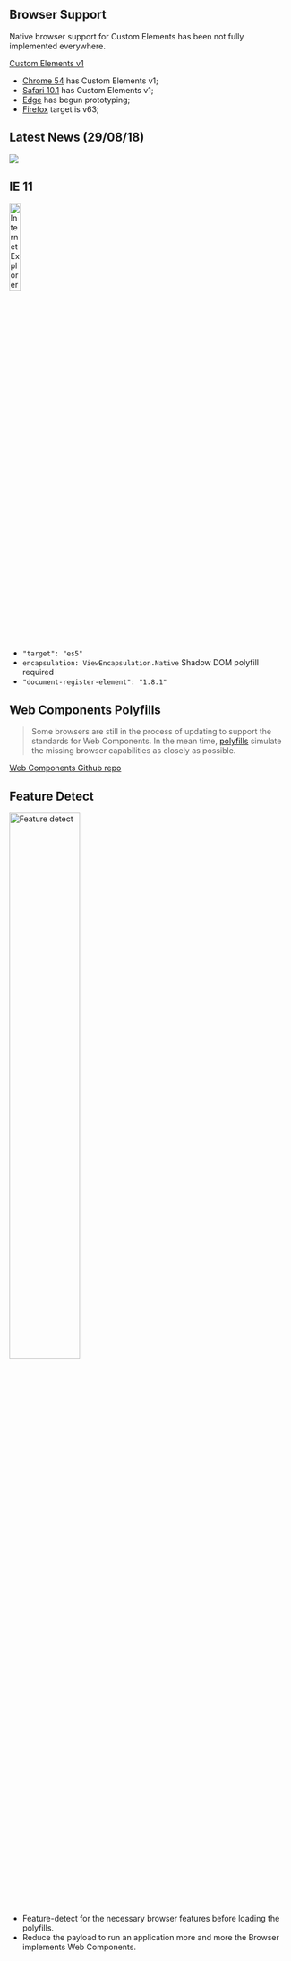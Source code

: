## Browser Support
Native browser support for Custom Elements has been not fully implemented everywhere.

<a href="https://caniuse.com/#feat=custom-elementsv1" data-preview-link>Custom Elements v1</a>

- [Chrome 54](https://www.chromestatus.com/features/4696261944934400) has Custom Elements v1;
- [Safari 10.1](https://webkit.org/status/#feature-custom-elements) has Custom Elements v1;
- [Edge](https://twitter.com/AaronGustafson/status/717028669948977153) has begun prototyping;
- [Firefox](https://bugzilla.mozilla.org/show_bug.cgi?id=889230) target is v63;


## Latest News (29/08/18)

<img src="images/browser-support.jpeg">


## IE 11
<img src="images/ie11.jpg" alt="Internet Explorer 11" width="20%"/>

- `"target": "es5"`
- `encapsulation: ViewEncapsulation.Native` Shadow DOM polyfill required
- `"document-register-element": "1.8.1"`


## Web Components Polyfills
> Some browsers are still in the process of updating to support the standards for Web Components. In the mean time, [polyfills](https://www.webcomponents.org/polyfills/) simulate the missing browser capabilities as closely as possible.

<a target="_blank" rel="noopener noreferrer" href="https://github.com/webcomponents">Web Components Github repo</a>



## Feature Detect

<img src="images/detect.png" alt="Feature detect" width="50%"/>

- <span class="text-highlight">Feature-detect</span> for the necessary browser features before loading the polyfills.
- Reduce the payload to run an application more and more the Browser implements Web Components.